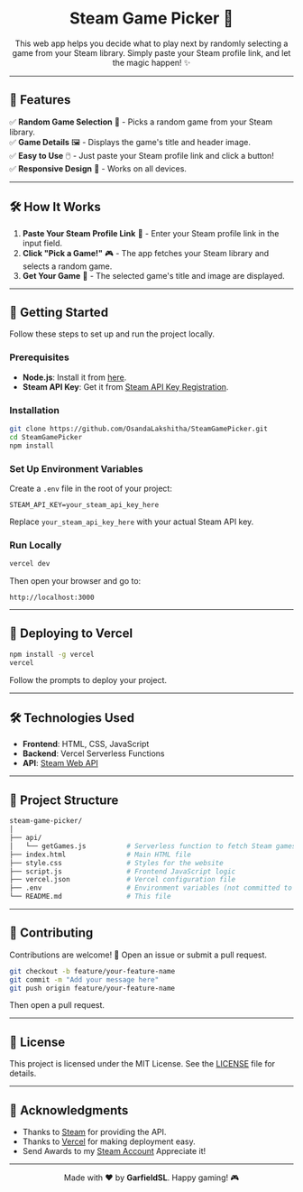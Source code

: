 <!-- 🎮 Steam Game Picker 🎮 -->

<h1 align="center">Steam Game Picker 🚀</h1>

<p align="center">This web app helps you decide what to play next by randomly selecting a game from your Steam library. Simply paste your Steam profile link, and let the magic happen! ✨</p>

---

## 🌟 Features

✅ **Random Game Selection** 🎲 - Picks a random game from your Steam library.<br>
✅ **Game Details** 🖼️ - Displays the game's title and header image.<br>
✅ **Easy to Use** 🖱️ - Just paste your Steam profile link and click a button!<br>
✅ **Responsive Design** 📱 - Works on all devices.<br>

---

## 🛠️ How It Works

1. **Paste Your Steam Profile Link** 🔗 - Enter your Steam profile link in the input field.
2. **Click "Pick a Game!"** 🎮 - The app fetches your Steam library and selects a random game.
3. **Get Your Game** 🎉 - The selected game's title and image are displayed.

---

## 🚀 Getting Started

Follow these steps to set up and run the project locally.

### Prerequisites

- **Node.js**: Install it from [here](https://nodejs.org/).
- **Steam API Key**: Get it from [Steam API Key Registration](https://steamcommunity.com/dev/apikey).

### Installation

```bash
git clone https://github.com/OsandaLakshitha/SteamGamePicker.git
cd SteamGamePicker
npm install
```

### Set Up Environment Variables

Create a `.env` file in the root of your project:

```env
STEAM_API_KEY=your_steam_api_key_here
```

Replace `your_steam_api_key_here` with your actual Steam API key.

### Run Locally

```bash
vercel dev
```

Then open your browser and go to:

```
http://localhost:3000
```

---

## 🚀 Deploying to Vercel

```bash
npm install -g vercel
vercel
```

Follow the prompts to deploy your project.

---

## 🛠️ Technologies Used

- **Frontend**: HTML, CSS, JavaScript
- **Backend**: Vercel Serverless Functions
- **API**: [Steam Web API](https://developer.valvesoftware.com/wiki/Steam_Web_API)

---

## 📂 Project Structure

```bash
steam-game-picker/
│
├── api/
│   └── getGames.js          # Serverless function to fetch Steam games
├── index.html               # Main HTML file
├── style.css                # Styles for the website
├── script.js                # Frontend JavaScript logic
├── vercel.json              # Vercel configuration file
├── .env                     # Environment variables (not committed to Git)
└── README.md                # This file
```

---

## 🤝 Contributing

Contributions are welcome! 🎉 Open an issue or submit a pull request.

```bash
git checkout -b feature/your-feature-name
git commit -m "Add your message here"
git push origin feature/your-feature-name
```

Then open a pull request.

---

## 📄 License

This project is licensed under the MIT License. See the [LICENSE](LICENSE) file for details.

---

## 🙏 Acknowledgments

- Thanks to [Steam](https://store.steampowered.com/) for providing the API.
- Thanks to [Vercel](https://vercel.com/) for making deployment easy.
- Send Awards to my [Steam Account](https://steamcommunity.com/id/GarfieldSL) Appreciate it!

---

<p align="center">Made with ❤️ by <strong>GarfieldSL</strong>. Happy gaming! 🎮</p>
